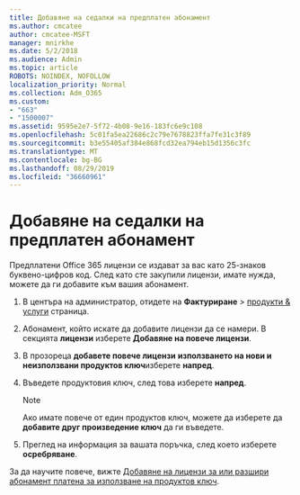 ```yaml
---
title: Добавяне на седалки на предплатен абонамент
ms.author: cmcatee
author: cmcatee-MSFT
manager: mnirkhe
ms.date: 5/2/2018
ms.audience: Admin
ms.topic: article
ROBOTS: NOINDEX, NOFOLLOW
localization_priority: Normal
ms.collection: Adm_O365
ms.custom:
- "663"
- "1500007"
ms.assetid: 9595e2e7-5f72-4b08-9e16-183fc6e9c108
ms.openlocfilehash: 5c01fa5ea22686c2c79e7678823ffa7fe31c3f89
ms.sourcegitcommit: b3e55405af384e868fcd32ea794eb15d1356c3fc
ms.translationtype: MT
ms.contentlocale: bg-BG
ms.lasthandoff: 08/29/2019
ms.locfileid: "36660961"
---
```

# <a name="add-seats-to-a-prepaid-subscription"></a>Добавяне на седалки на предплатен абонамент

Предплатени Office 365 лицензи се издават за вас като 25-знаков буквено-цифров код. След като сте закупили лицензи, имате нужда, можете да ги добавите към вашия абонамент. 

1. В центъра на администратор, отидете на **Фактуриране** > [продукти & услуги](https://go.microsoft.com/fwlink/p/?linkid=842054) страница.

2. Абонамент, който искате да добавите лицензи да се намери. В секцията **лицензи** изберете **Добавяне на повече лицензи**.

3. В прозореца **добавете повече лицензи** **използването на нови и неизползвани продуктов ключ**изберете **напред**.

4. Въведете продуктовия ключ, след това изберете **напред**.

    > [!NOTE]
    > Ако имате повече от един продуктов ключ, можете да изберете да **добавите друг произведение ключ** да ги въведете.

5. Преглед на информация за вашата поръчка, след което изберете **осребряване**.

За да научите повече, вижте [Добавяне на лицензи за или разшири абонамент платена за използване на продуктов ключ](https://docs.microsoft.com/office365/admin/misc/add-licenses-using-product-key).